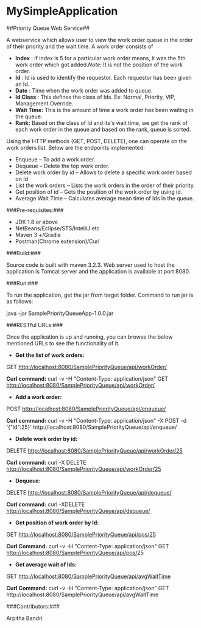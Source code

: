 # MySimpleApplication

##Priority Queue Web Service##

A webservice which allows user to view the work order queue in the order of their priority and the wait time. A work order consists of

- **Index** : If index is 5 for a particular work order means, it was the 5th work order which got added.*Note:* It is not the position of the work order.
- **Id** : Id is used to identify the requestor. Each requestor has been given an Id.
- **Date** : Time when the work order was added to queue.
- **Id Class** : This defines the class of Ids. Ex: Normal, Priority, VIP, Management Override.
- **Wait Time:** This is the amount of time a work order has been waiting in the queue.
- **Rank:** Based on the class of Id and its&#39;s wait time, we get the rank of each work order in the queue and based on the rank, queue is sorted.

Using the HTTP methods (GET, POST, DELETE), one can operate on the work orders list. Below are the endpoints implemented:

- Enqueue – To add a work order.
- Dequeue – Delete the top work order.
- Delete work order by id – Allows to delete a specific work order based on Id
- List the work orders – Lists the work orders in the order of their priority.
- Get position of id – Gets the position of the work order by using id.
- Average Wait Time – Calculates average mean time of Ids in the queue.

###Pre-requisites:###

- JDK 1.8 or above
- NetBeans/Eclipse/STS/IntelliJ etc
- Maven 3 +/Gradle
- Postman(Chrome extension)/Curl

###Build:###

Source code is built with maven 3.2.3. Web server used to host the application is Tomcat server and the application is available at port 8080.

###Run:###

To run the application, get the jar from target folder. Command to run jar is as follows:

java -jar SamplePriorityQueueApp-1.0.0.jar

###RESTful URLs:###

Once the application is up and running, you can browse the below mentioned URLs to see the functionality of it.

- **Get the list of work orders:**

GET [http://localhost:8080/SamplePriorityQueue/api/workOrder/](http://localhost:8080/SamplePriorityQueue/api/workOrder/)

**Curl command:** curl -v -H &quot;Content-Type: application/json&quot; GET [http://localhost:8080/SamplePriorityQueue/api/workOrder/](http://localhost:8080/SamplePriorityQueue/api/workOrder/)

- **Add a work order:**

POST [http://localhost:8080/SamplePriorityQueue/api/enqueue/](http://localhost:8080/SamplePriorityQueue/api/enqueue/)

**Curl command:** curl -v -H &quot;Content-Type: application/json&quot; -X POST -d &#39;{&quot;id&quot;:25}&#39; http://localhost:8080/SamplePriorityQueue/api/enqueue/

- **Delete work order by id:**

DELETE [http://localhost:8080/SamplePriorityQueue/api/workOrder/25](http://localhost:8080/SamplePriorityQueue/api/workOrder/25)

  **Curl command:** curl -X DELETE [http://localhost:8080/SamplePriorityQueue/api/workOrder/25](http://localhost:8080/SamplePriorityQueue/api/workOrder/25)

- **Dequeue:**

DELETE [http://localhost:8080/SamplePriorityQueue/api/dequeue/](http://localhost:8080/SamplePriorityQueue/api/dequeue/)

**Curl command:** curl -XDELETE [http://localhost:8080/SamplePriorityQueue/api/dequeue/](http://localhost:8080/SamplePriorityQueue/api/dequeue/)

- **Get position of work order by Id:**

GET [http://localhost:8080/SamplePriorityQueue/api/pos/25](http://localhost:8080/SamplePriorityQueue/api/pos/25)

**Curl Command:** curl -v -H &quot;Content-Type: application/json&quot; GET [http://localhost:8080/SamplePriorityQueue/api/pos/](http://localhost:8080/SamplePriorityQueue/api/pos/)25

- **Get average wait of Ids:**

GET [http://localhost:8080/SamplePriorityQueue/api/avgWaitTime](http://localhost:8080/SamplePriorityQueue/api/avgWaitTime)

**Curl Command:** curl -v -H &quot;Content-Type: application/json&quot; GET http://localhost:8080/SamplePriorityQueue/api/avgWaitTime

###Contributors:###

Arpitha Bandri
